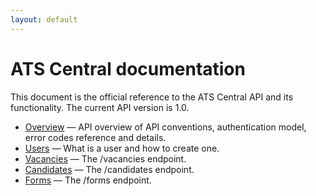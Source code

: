 ```yaml
---
layout: default
---
```


# ATS Central documentation

This document is the official reference to the ATS Central API and its functionality. The current API version is 1.0.  

*   [Overview](overview) — API overview of API conventions, authentication model, error codes reference and details.
*   [Users](users) — What is a user and how to create one.
*   [Vacancies](vacancies) — The /vacancies endpoint.
*   [Candidates](candidates) — The /candidates endpoint.
*   [Forms](forms.md) — The /forms endpoint.

